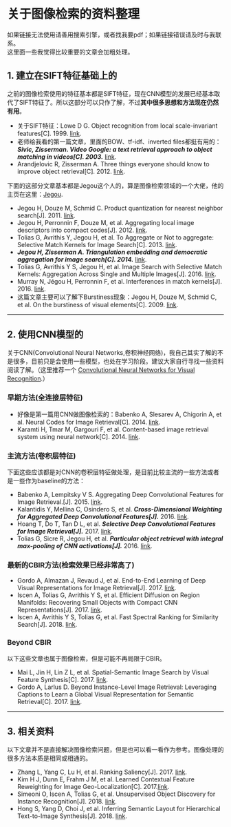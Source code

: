 # 关于图像检索的资料整理
如果链接无法使用请善用搜索引擎，或者找我要pdf；如果链接错误请及时与我联系。  
这里面一些我觉得比较重要的文章会加粗处理。
## 1. 建立在SIFT特征基础上的
之前的图像检索使用的特征基本都是SIFT特征，现在CNN模型的发展已经基本取代了SIFT特征了。所以这部分可以只作了解，不过**其中很多思想和方法现在仍然有用**。
* 关于SIFT特征：Lowe D G. Object recognition from local scale-invariant features[C]. 1999. [link][1].
* 老师给我看的第一篇文章，里面的BOW、tf-idf、inverted files都挺有用的：***Sivic, Zisserman. Video Google: a text retrieval approach to object matching in videos[C]. 2003.*** [link][2].
* Arandjelovic R, Zisserman A. Three things everyone should know to improve object retrieval[C]. 2012. [link][5].

下面的这部分文章基本都是Jegou这个人的，算是图像检索领域的一个大佬，他的主页在这里：[Jegou][3].
* Jegou H, Douze M, Schmid C. Product quantization for nearest neighbor search[J]. 2011. [link][4].
* Jegou H, Perronnin F, Douze M, et al. Aggregating local image descriptors into compact codes[J]. 2012. [link][6].
* Tolias G, Avrithis Y, Jegou H, et al. To Aggregate or Not to aggregate: Selective Match Kernels for Image Search[C]. 2013. [link][7].
* ***Jegou H, Zisserman A. Triangulation embedding and democratic aggregation for image search[C]. 2014.*** [link][8].
* Tolias G, Avrithis Y S, Jegou H, et al. Image Search with Selective Match Kernels: Aggregation Across Single and Multiple Images[J]. 2016. [link][18].
* Murray N, Jégou H, Perronnin F, et al. Interferences in match kernels[J]. 2016. [link][9].
* 这篇文章主要可以了解下Burstiness现象：Jegou H, Douze M, Schmid C, et al. On the burstiness of visual elements[C]. 2009. [link][10].
***
## 2. 使用CNN模型的
关于CNN(Convolutional Neural Networks,卷积神经网络)，我自己其实了解的不是很多，目前只是会使用一些模型，也处在学习阶段。建议大家自行寻找一些资料阅读了解。（这里推荐一个 [Convolutional Neural Networks for Visual Recognition][12].）
### 早期方法(全连接层特征)
* 好像是第一篇用CNN做图像检索的：Babenko A, Slesarev A, Chigorin A, et al. Neural Codes for Image Retrieval[C]. 2014. [link][11].
* Karamti H, Tmar M, Gargouri F, et al. Content-based image retrieval system using neural network[C]. 2014. [link][13].
### 主流方法(卷积层特征)
下面这些应该都是对CNN的卷积层特征做处理，是目前比较主流的一些方法或者是一些作为baseline的方法：  
* Babenko A, Lempitsky V S. Aggregating Deep Convolutional Features for Image Retrieval.[J]. 2015. [link][14].
* Kalantidis Y, Mellina C, Osindero S, et al. ***Cross-Dimensional Weighting for Aggregated Deep Convolutional Features[J].*** 2016. [link][15].
* Hoang T, Do T, Tan D L, et al. ***Selective Deep Convolutional Features for Image Retrieval[J].*** 2017. [link][16].
* Tolias G, Sicre R, Jegou H, et al. ***Particular object retrieval with integral max-pooling of CNN activations[J].*** 2016. [link][17].
### 最新的CBIR方法(检索效果已经非常高了)
* Gordo A, Almazan J, Revaud J, et al. End-to-End Learning of Deep Visual Representations for Image Retrieval[J]. 2017. [link][19].
* Iscen A, Tolias G, Avrithis Y S, et al. Efficient Diffusion on Region Manifolds: Recovering Small Objects with Compact CNN Representations[J]. 2017. [link][20].
* Iscen A, Avrithis Y S, Tolias G, et al. Fast Spectral Ranking for Similarity Search[J]. 2018. [link][21].
### Beyond CBIR
以下这些文章也属于图像检索，但是可能不再局限于CBIR。
* Mai L, Jin H, Lin Z L, et al. Spatial-Semantic Image Search by Visual Feature Synthesis[C]. 2017. [link][22].
* Gordo A, Larlus D. Beyond Instance-Level Image Retrieval: Leveraging Captions to Learn a Global Visual Representation for Semantic Retrieval[C]. 2017. [link][23].
***
## 3. 相关资料
以下文章并不是直接解决图像检索问题，但是也可以看一看作为参考。图像处理的很多方法本质是相同或相通的。
* Zhang L, Yang C, Lu H, et al. Ranking Saliency[J]. 2017. [link][24].
* Kim H J, Dunn E, Frahm J M, et al. Learned Contextual Feature Reweighting for Image Geo-Localization[C]. 2017.[link][25].
* Simeoni O, Iscen A, Tolias G, et al. Unsupervised Object Discovery for Instance Recognition[J]. 2018. [link][26].
* Hong S, Yang D, Choi J, et al. Inferring Semantic Layout for Hierarchical Text-to-Image Synthesis[J]. 2018. [link][27].

[1]: https://www.cs.ubc.ca/~lowe/papers/iccv99.pdf "SIFT"
[2]: https://courses.cs.washington.edu/courses/cse576/06sp/papers/sivic.pdf "Video Google"
[3]: http://people.rennes.inria.fr/Herve.Jegou/publications.html "Jegou"
[4]: https://hal.inria.fr/file/index/docid/825085/filename/jegou_pq_postprint.pdf "PQ"
[5]: http://citeseerx.ist.psu.edu/viewdoc/download?doi=10.1.1.370.7498&rep=rep1&type=pdf "Three Things"
[6]: https://hal.inria.fr/file/index/docid/633013/filename/jegou_aggregate.pdf "VLAD"
[7]: https://hal.inria.fr/file/index/docid/864684/filename/iccv13_tolias.pdf "SMK"
[8]: https://hal.inria.fr/file/index/docid/978462/filename/cvpr2014_democratic_appendices.pdf "TEMB"
[9]: https://arxiv.org/pdf/1611.08194.pdf "Inferences"
[10]: http://lear.inrialpes.fr/pubs/2009/JDS09a/jegou_burstiness.pdf "Burstiness"
[11]: http://vigir.missouri.edu/~gdesouza/Research/Conference_CDs/ECCV_2014/papers/8689/86890584.pdf "Neural Codes"
[12]: http://vision.stanford.edu/teaching/cs231n/index.html "Stanford CNN"
[13]: https://ieeexplore.ieee.org/document/7073271/ "CBIR system"
[14]: https://arxiv.org/pdf/1510.07493v1.pdf "SPoC"
[15]: https://arxiv.org/pdf/1512.04065.pdf "CRoW"
[16]: https://arxiv.org/pdf/1707.00809.pdf "Mask"
[17]: https://arxiv.org/pdf/1511.05879.pdf "RMAC"
[18]: https://link.springer.com/content/pdf/10.1007%2Fs11263-015-0810-4.pdf "ASMK"
[19]: https://arxiv.org/pdf/1610.07940.pdf "end-to-end"
[20]: https://arxiv.org/pdf/1611.05113.pdf "Diffusion"
[21]: https://arxiv.org/pdf/1703.06935.pdf "Spectral"
[22]: http://openaccess.thecvf.com/content_cvpr_2017/papers/Mai_Spatial-Semantic_Image_Search_CVPR_2017_paper.pdf "Spa-Sem"
[23]: http://openaccess.thecvf.com/content_cvpr_2017/papers/Gordo_Beyond_Instance-Level_Image_CVPR_2017_paper.pdf "Beyond Instance"
[24]: https://ieeexplore.ieee.org/stamp/stamp.jsp?tp=&arnumber=7567535 "Saliency"
[25]: https://ieeexplore.ieee.org/stamp/stamp.jsp?tp=&arnumber=8099829 "Geo-Localization"
[26]: https://arxiv.org/pdf/1709.04725.pdf "Instance Recognition"
[27]: https://arxiv.org/pdf/1801.05091.pdf "Text-to-Image"
